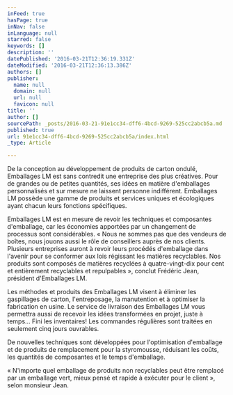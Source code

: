 ```yaml
---
inFeed: true
hasPage: true
inNav: false
inLanguage: null
starred: false
keywords: []
description: ''
datePublished: '2016-03-21T12:36:19.331Z'
dateModified: '2016-03-21T12:36:13.386Z'
authors: []
publisher:
  name: null
  domain: null
  url: null
  favicon: null
title: ''
author: []
sourcePath: _posts/2016-03-21-91e1cc34-dff6-4bcd-9269-525cc2abcb5a.md
published: true
url: 91e1cc34-dff6-4bcd-9269-525cc2abcb5a/index.html
_type: Article

---
```

De la conception au développement de produits de carton ondulé, Emballages LM est sans contredit une entreprise des plus créatives. Pour de grandes ou de petites quantités, ses idées en matière d'emballages personnalisés et sur mesure ne laissent personne indifférent. Emballages LM possède une gamme de produits et services uniques et écologiques ayant chacun leurs fonctions spécifiques.

Emballages LM est en mesure de revoir les techniques et composantes d'emballage, car les économies apportées par un changement de processus sont considérables. « Nous ne sommes pas que des vendeurs de boîtes, nous jouons aussi le rôle de conseillers auprès de nos clients. Plusieurs entreprises auront à revoir leurs procédés d'emballage dans l'avenir pour se conformer aux lois régissant les matières recyclables. Nos produits sont composés de matières recyclées à quatre-vingt-dix pour cent et entièrement recyclables et repulpables », conclut Frédéric Jean, président d'Emballages LM.

Les méthodes et produits des Emballages LM visent à éliminer les gaspillages de carton, l'entreposage, la manutention et à optimiser la fabrication en usine. Le service de livraison des Emballages LM vous permettra aussi de recevoir les idées transformées en projet, juste à temps... Fini les inventaires! Les commandes régulières sont traitées en seulement cinq jours ouvrables.

De nouvelles techniques sont développées pour l'optimisation d'emballage et de produits de remplacement pour la styromousse, réduisant les coûts, les quantités de composantes et le temps d'emballage.

« N'importe quel emballage de produits non recyclables peut être remplacé par un emballage vert, mieux pensé et rapide à exécuter pour le client », selon monsieur Jean.